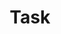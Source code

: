 ---
title: "Task"
linkTitle: "Tasks"
description: "Data types used for working with Tasks."
weight: 1
---